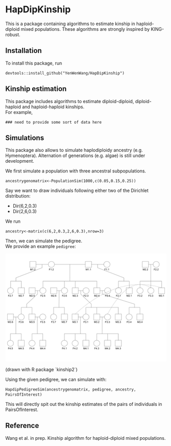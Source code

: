 # HapDipKinship
This is a package containing algorithms to estimate kinship in haploid-diploid mixed populations. These algorithms are strongly inspired by KING-robust. 

## Installation
To install this package, run
```{r}
devtools::install_github("YenWenWang/HapDipKinship")
```

## Kinship estimation
This package includes algorithms to estimate diploid-diploid, diploid-haploid and haploid-haploid kinships.  
For example,
```{r}
### need to provide some sort of data here
```

## Simulations
This package also allows to simulate haplodiploidy ancestry (e.g. Hymenoptera). Alternation of generations (e.g. algae) is still under development.

We first simulate a population with three ancestral subpopulations. 
```{r}
ancestrygenomatrix<-PopulationSim(1000,c(0.05,0.15,0.25))
```

Say we want to draw individuals following either two of the Dirichlet distribution:
- Dir(6,2,0.3)
- Dir(2,6,0.3)

We run
```{r}
ancestry<-matrix(c(6,2,0.3,2,6,0.3),nrow=3)
```

Then, we can simulate the pedigree.  
We provide an example `pedigree`:  
<p>
    <img src="fig/pedigree.png" alt="drawing" width="600"/>  
</p>
(drawn with R package `kinship2`)  

Using the given pedigree, we can simulate with:
```{r}
HapdipPedigreeSim(ancestrygenomatrix, pedigree, ancestry, PairsOfInterest)
```
This will directly spit out the kinship estimates of the pairs of individuals in PairsOfInterest.


## Reference
Wang et al. in prep. Kinship algorithm for haploid-diploid mixed populations.